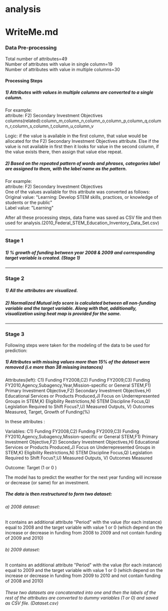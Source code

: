 # analysis
# WriteMe.md
### Data Pre-processing   
Total number of attributes=49    
Number of attributes with value in single column=19  
Number of attributes with value in multiple columns=30   
#### Processing Steps

##### 1) Attributes with values in multiple columns are converted to a single column.
For example:   
attribute: F2) Secondary Investment Objectives 
columns(related):column\_m,column\_n,column\_o,column\_p,column\_q,column\_r,column\_s,column\_t,column\_u,column\_v

Logic: if the value is available in the first column, that value would be allocated for the F2) Secondary Investment Objectives attribute. Else if the value is not available in first then it looks for value in the second column, if the value exists there, then assign that value else repeat.

##### 2) Based on the repeated pattern of words and phrases, categories label are assigned to them, with the label name as the pattern.
For example:  
attribute: F2) Secondary Investment Objectives     
One of the values available for this attribute was converted as follows:     
Original value: "Learning: Develop STEM skills, practices, or knowledge of students or the public"   
Label value: "Learning"

After all these processing steps, data frame was saved as CSV file and then used for analysis.(2010\_Federal\_STEM\_Education\_Inventory\_Data\_Set.csv)

---
### Stage 1
##### 1)  % growth of funding between year 2008 & 2009 and corresponding target variable is created. (Stage 1)

---
### Stage 2

##### 1) All the attributes are visualized.

##### 2) Normalized Mutual info score is calculated between all non-funding variable and the target variable. Along with that, additionally, visualization using heat map is provided for the same.
---
### Stage 3
Following steps were taken for the modeling of the data to be used for prediction:   
##### 1) Attributes with missing values more than 15% of the dataset were removed (i.e more than 38 missing instances)

Attributes(left): C1) Funding FY2008,C2) Funding FY2009,C3) Funding FY2010,Agency,Subagency,Year,Mission-specific or General STEM,F1) Primary Investment Objective,F2) Secondary Investment Objectives,H) Educational Services or Products Produced,J) Focus on Underrepresented Groups in STEM,K) Eligibility Restrictions,N) STEM Discipline Focus,Q) Legislation Required to Shift Focus?,U) Measured Outputs, V) Outcomes Measured, Target, Growth of Funding(%)  
       
In these attributes :         

Variables:  C1) Funding FY2008,C2) Funding FY2009,C3) Funding FY2010,Agency,Subagency,Mission-specific or General STEM,F1) Primary Investment Objective,F2) Secondary Investment Objectives,H) Educational Services or Products Produced,J) Focus on Underrepresented Groups in STEM,K) Eligibility Restrictions,N) STEM Discipline Focus,Q) Legislation Required to Shift Focus?,U) Measured Outputs, V) Outcomes Measured

Outcome: Target (1 or 0 )     

The model has to predict the weather for the next year funding will increase or decrease (or same) for an investment.   
##### The data is then restructured to form two dataset: 
###### a) 2008 dataset:
It contains an additional attribute "Period" with the value (for each instance) equal to 2008 and the target variable with value 1 or 0 (which depend on the increase or decrease in funding from 2008 to 2009 and not contain funding of 2009 and 2010)

###### b) 2009 dataset:
It contains an additional attribute "Period" with the value (for each instance) equal to 2009 and the target variable with value 1 or 0 (which depend on the increase or decrease in funding from 2009 to 2010 and not contain funding of 2008 and 2010)

###### These two datasets are concatenated into one and then the labels of the rest of the attributes are converted to dummy variables (1 or 0) and saved as CSV file. (Dataset.csv)
